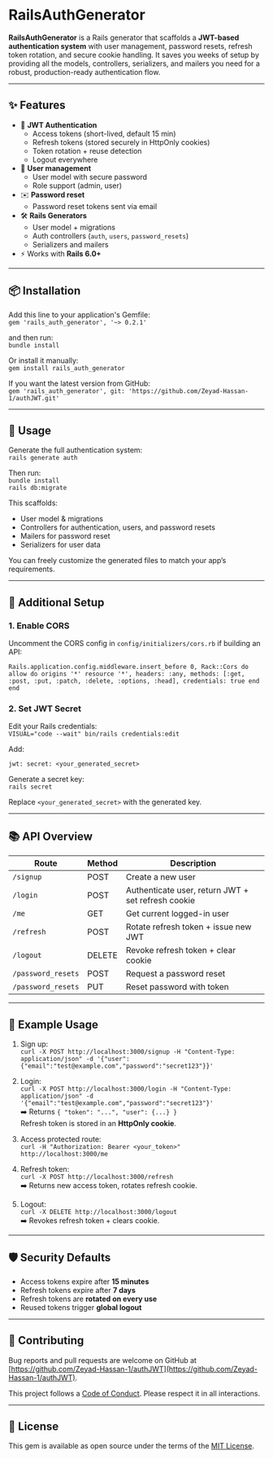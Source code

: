 # RailsAuthGenerator

**RailsAuthGenerator** is a Rails generator that scaffolds a **JWT-based authentication system** with user management, password resets, refresh token rotation, and secure cookie handling. It saves you weeks of setup by providing all the models, controllers, serializers, and mailers you need for a robust, production-ready authentication flow.

---

## ✨ Features

- 🔑 **JWT Authentication**
  - Access tokens (short-lived, default 15 min)
  - Refresh tokens (stored securely in HttpOnly cookies)
  - Token rotation + reuse detection
  - Logout everywhere
- 👤 **User management**
  - User model with secure password
  - Role support (admin, user)
- ✉️ **Password reset**
  - Password reset tokens sent via email
- 🛠️ **Rails Generators**
  - User model + migrations
  - Auth controllers (`auth`, `users`, `password_resets`)
  - Serializers and mailers
- ⚡ Works with **Rails 6.0+**

---

## 📦 Installation

Add this line to your application's Gemfile:  
`gem 'rails_auth_generator', '~> 0.2.1'`  

and then run:  
`bundle install`  

Or install it manually:  
`gem install rails_auth_generator`  

If you want the latest version from GitHub:  
`gem 'rails_auth_generator', git: 'https://github.com/Zeyad-Hassan-1/authJWT.git'`

---

## 🚀 Usage

Generate the full authentication system:  
`rails generate auth`  

Then run:  
`bundle install`  
`rails db:migrate`  

This scaffolds:
- User model & migrations
- Controllers for authentication, users, and password resets
- Mailers for password reset
- Serializers for user data  

You can freely customize the generated files to match your app’s requirements.

---

## 🔧 Additional Setup

### 1. Enable CORS
Uncomment the CORS config in `config/initializers/cors.rb` if building an API:

`Rails.application.config.middleware.insert_before 0, Rack::Cors do
  allow do
    origins '*'
    resource '*',
      headers: :any,
      methods: [:get, :post, :put, :patch, :delete, :options, :head],
      credentials: true
  end
end`

### 2. Set JWT Secret
Edit your Rails credentials:  
`VISUAL="code --wait" bin/rails credentials:edit`  

Add:

`jwt:
  secret: <your_generated_secret>`

Generate a secret key:  
`rails secret`  

Replace `<your_generated_secret>` with the generated key.

---

## 📚 API Overview

| Route             | Method | Description |
|-------------------|--------|-------------|
| `/signup`         | POST   | Create a new user |
| `/login`          | POST   | Authenticate user, return JWT + set refresh cookie |
| `/me`             | GET    | Get current logged-in user |
| `/refresh`        | POST   | Rotate refresh token + issue new JWT |
| `/logout`         | DELETE | Revoke refresh token + clear cookie |
| `/password_resets`| POST   | Request a password reset |
| `/password_resets` | PUT | Reset password with token |

---

## 🧪 Example Usage

1. Sign up:  
`curl -X POST http://localhost:3000/signup -H "Content-Type: application/json" -d '{"user": {"email":"test@example.com","password":"secret123"}}'`

2. Login:  
`curl -X POST http://localhost:3000/login -H "Content-Type: application/json" -d '{"email":"test@example.com","password":"secret123"}'`  
➡️ Returns `{ "token": "...", "user": {...} }`  
Refresh token is stored in an **HttpOnly cookie**.

3. Access protected route:  
`curl -H "Authorization: Bearer <your_token>" http://localhost:3000/me`

4. Refresh token:  
`curl -X POST http://localhost:3000/refresh`  
➡️ Returns new access token, rotates refresh cookie.

5. Logout:  
`curl -X DELETE http://localhost:3000/logout`  
➡️ Revokes refresh token + clears cookie.

---

## 🛡️ Security Defaults

- Access tokens expire after **15 minutes**  
- Refresh tokens expire after **7 days**  
- Refresh tokens are **rotated on every use**  
- Reused tokens trigger **global logout**  

---

## 🤝 Contributing

Bug reports and pull requests are welcome on GitHub at [https://github.com/Zeyad-Hassan-1/authJWT](https://github.com/Zeyad-Hassan-1/authJWT).  

This project follows a [Code of Conduct](CODE_OF_CONDUCT.md). Please respect it in all interactions.

---

## 📄 License

This gem is available as open source under the terms of the [MIT License](LICENSE.txt).
